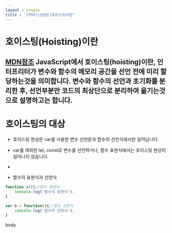 ```yaml
---
layout : single
title : '[자바스크립트]호이스팅이란'
---
```

호이스팅(Hoisting)이란
===
[MDN참조](https://developer.mozilla.org/ko/docs/Glossary/Hoisting)
JavaScript에서 호이스팅(hoisting)이란, 인터프리터가 변수와 함수의 메모리 공간을 선언 전에 미리 할당하는것을 의미합니다.
변수와 함수의 선언과 초기화를 분리한 후, 선언부분만 코드의 최상단으로 분리하여 옮기는것으로 설명하고는 합니다.
---
    




호이스팅의 대상
===
* 호이스팅 현상은 var를 사용한 변수 선언문과 함수의 선언식에서만 일어납니다.   
* var를 제외한 let, const로 변수를 선언하거나, 함수 표현식에서는 호이스팅 현상이 일어나지 않습니다.
   
   
* 
- 함수의 표현식과 선언식
```js
function a(){//함수 표현식
    console.log('함수의 표현식');
}

var b = function(){//햠수 선언식
    console.log('함수의 선언식');
}
```
body
